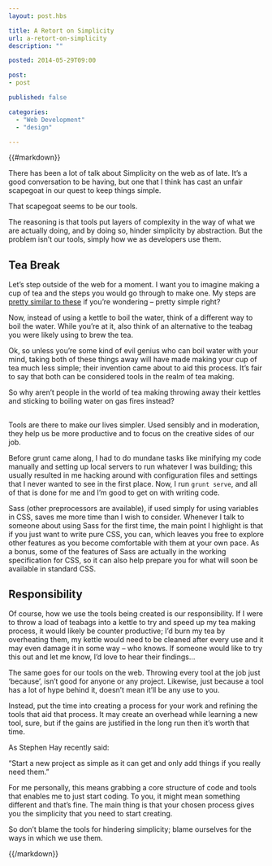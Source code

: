 ```yaml
---
layout: post.hbs

title: A Retort on Simplicity
url: a-retort-on-simplicity
description: ""

posted: 2014-05-29T09:00

post:
- post

published: false

categories:
  - "Web Development"
  - "design"

---
```


{{#markdown}}

There has been a lot of talk about Simplicity on the web as of late.  It’s a good conversation to be having, but one that I think has cast an unfair scapegoat in our quest to keep things simple.

That scapegoat seems to be our tools.

The reasoning is that tools put layers of complexity in the way of what we are actually doing, and by doing so, hinder simplicity by abstraction.  But the problem isn’t our tools, simply how we as developers use them.

## Tea Break

Let’s step outside of the web for a moment.  I want you to imagine making a cup of tea and the steps you would go through to make one.  My steps are [pretty similar to these](http://teamethod.co.uk/) if you’re wondering – pretty simple right?

Now, instead of using a kettle to boil the water, think of a different way to boil the water.  While you’re at it, also think of an alternative to the teabag you were likely using to brew the tea.

Ok, so unless you’re some kind of evil genius who can boil water with your mind, taking both of these things away will have made making your cup of tea much less simple; their invention came about to aid this process.  It’s fair to say that both can be considered tools in the realm of tea making.

So why aren’t people in the world of tea making throwing away their kettles and sticking to boiling water on gas fires instead?

##

Tools are there to make our lives simpler.  Used sensibly and in moderation, they help us be more productive and to focus on the creative sides of our job.

Before grunt came along, I had to do mundane tasks like minifying my code manually and setting up local servers to run whatever I was building; this usually resulted in me hacking around with configuration files and settings that I never wanted to see in the first place.  Now, I run `grunt serve`, and all of that is done for me and I’m good to get on with writing code.

Sass (other preprocessors are available), if used simply for using variables in CSS, saves me more time than I wish to consider.  Whenever I talk to someone about using Sass for the first time, the main point I highlight is that if you just want to write pure CSS, you can, which leaves you free to explore other features as you become comfortable with them at your own pace.  As a bonus, some of the features of Sass are actually in the working specification for CSS, so it can also help prepare you for what will soon be available in standard CSS.


## Responsibility

Of course, how we use the tools being created is our responsibility.  If I were to throw a load of teabags into a kettle to try and speed up my tea making process, it would likely be counter productive; I’d burn my tea by overheating them, my kettle would need to be cleaned after every use and it may even damage it in some way – who knows.  If someone would like to try this out and let me know, I’d love to hear their findings…

The same goes for our tools on the web.  Throwing every tool at the job just ‘because’, isn’t good for anyone or any project.  Likewise, just because a tool has a lot of hype behind it, doesn’t mean it’ll be any use to you.

Instead, put the time into creating a process for your work and refining the tools that aid that process.  It may create an overhead while learning a new tool, sure, but if the gains are justified in the long run then it’s worth that time.

As Stephen Hay recently said:

“Start a new project as simple as it can get and only add things if you really need them.”

For me personally, this means grabbing a core structure of code and tools that enables me to just start coding.  To you, it might mean something different and that’s fine.  The main thing is that your chosen process gives you the simplicity that you need to start creating.

So don’t blame the tools for hindering simplicity; blame ourselves for the ways in which we use them.


{{/markdown}}